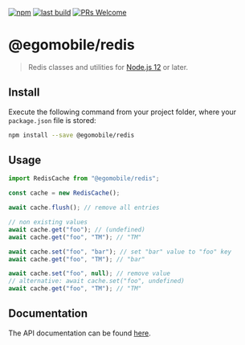 [![npm](https://img.shields.io/npm/v/@egomobile/redis.svg)](https://www.npmjs.com/package/@egomobile/redis) [![last build](https://img.shields.io/github/workflow/status/egomobile/redis/Publish)](https://github.com/egomobile/redis/actions?query=workflow%3APublish) [![PRs Welcome](https://img.shields.io/badge/PRs-welcome-brightgreen.svg?style=flat-square)](https://github.com/egomobile/redis/pulls)

# @egomobile/redis

> Redis classes and utilities for [Node.js 12](https://nodejs.org/en/blog/release/v12.0.0/) or later.

## Install

Execute the following command from your project folder, where your `package.json` file is stored:

```bash
npm install --save @egomobile/redis
```

## Usage

```typescript
import RedisCache from "@egomobile/redis";

const cache = new RedisCache();

await cache.flush(); // remove all entries

// non existing values
await cache.get("foo"); // (undefined)
await cache.get("foo", "TM"); // "TM"

await cache.set("foo", "bar"); // set "bar" value to "foo" key
await cache.get("foo", "TM"); // "bar"

await cache.set("foo", null); // remove value
// alternative: await cache.set("foo", undefined)
await cache.get("foo", "TM"); // "TM"
```

## Documentation

The API documentation can be found [here](https://egomobile.github.io/redis/).
